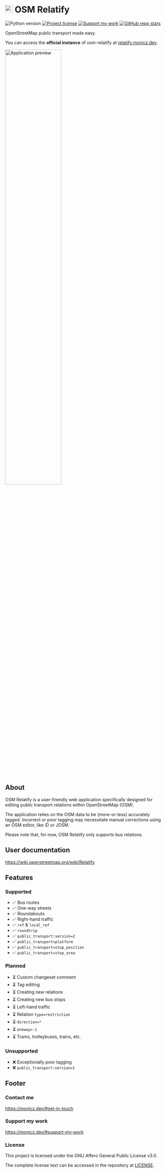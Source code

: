 # <img height="24" src="https://github.com/Zaczero/osm-relatify/blob/main/web/static/img/favicon/256.webp?raw=true" alt="🗺️"> OSM Relatify

![Python version](https://shields.monicz.dev/badge/python-v3.12-blue)
[![Project license](https://shields.monicz.dev/github/license/Zaczero/osm-relatify)](https://github.com/Zaczero/osm-relatify/blob/main/LICENSE)
[![Support my work](https://shields.monicz.dev/badge/%E2%99%A5%EF%B8%8F%20Support%20my%20work-purple)](https://monicz.dev/#support-my-work)
[![GitHub repo stars](https://shields.monicz.dev/github/stars/Zaczero/osm-relatify?style=social)](https://github.com/Zaczero/osm-relatify)

OpenStreetMap public transport made easy.

You can access the **official instance** of osm-relatify at [relatify.monicz.dev](https://relatify.monicz.dev).

<img width="60%" src="https://github.com/Zaczero/osm-relatify/blob/main/resources/application-preview.png?raw=true" alt="Application preview">

## About

OSM Relatify is a user-friendly web application specifically designed for editing public transport relations within OpenStreetMap (OSM).

The application relies on the OSM data to be (more-or-less) accurately tagged. Incorrect or poor tagging may necessitate manual corrections using an OSM editor, like iD or JOSM.

Please note that, for now, OSM Relatify only supports bus relations.

## User documentation

https://wiki.openstreetmap.org/wiki/Relatify

## Features

### Supported

- ✅ Bus routes
- ✅ One-way streets
- ✅ Roundabouts
- ✅ Right-hand traffic
- ✅ `ref` & `local_ref`
- ✅ `roundtrip`
- ✅ `public_transport:version=2`
- ✅ `public_transport=platform`
- ✅ `public_transport=stop_position`
- ✅ `public_transport=stop_area`

### Planned

- ⏳ Custom changeset comment
- ⏳ Tag editing
- ⏳ Creating new relations
- ⏳ Creating new bus stops
- ⏳ Left-hand traffic
- ⏳ Relation `type=restriction`
- ⏳ `direction=*`
- ⏳ `oneway=-1`
- ⏳ Trams, trolleybuses, trains, etc.

### Unsupported

- ❌ Exceptionally poor tagging
- ❌ `public_transport:version=1`

## Footer

### Contact me

https://monicz.dev/#get-in-touch

### Support my work

https://monicz.dev/#support-my-work

### License

This project is licensed under the GNU Affero General Public License v3.0.

The complete license text can be accessed in the repository at [LICENSE](https://github.com/Zaczero/osm-relatify/blob/main/LICENSE).
